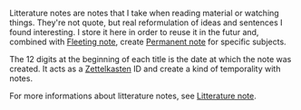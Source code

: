 Litterature notes are notes that I take when reading material or watching things. They're not quote, but real reformulation of ideas and sentences I found interesting. I store it here in order to reuse it in the futur and, combined with [Fleeting note](Fleeting%20notes%20to%20capture%20thoughts.md), create [Permanent note](Permanent%20notes%20to%20link%20and%20develop.md) for specific subjects.

The 12 digits at the beginning of each title is the date at which the note was created. It acts as a [Zettelkasten](The%20zettelkasten%20method%20and%20how%20to%20take%20smart%20notes.md) ID and create a kind of temporality with notes. 

For more informations about litterature notes, see [Litterature note](Litterature%20note%20to%20quote%20and%20reference%20content.md).

